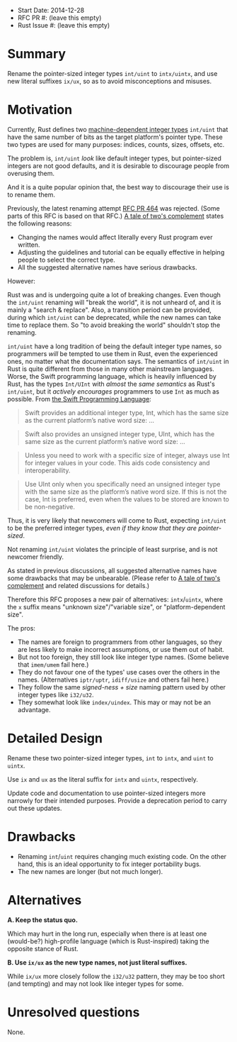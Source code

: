 - Start Date: 2014-12-28
- RFC PR #: (leave this empty)
- Rust Issue #: (leave this empty)

# Summary

Rename the pointer-sized integer types `int/uint` to `intx/uintx`, and use new literal suffixes `ix/ux`, so as to avoid misconceptions and misuses.

# Motivation

Currently, Rust defines two [machine-dependent integer types](http://doc.rust-lang.org/reference.html#machine-dependent-integer-types) `int/uint` that have the same number of bits as the target platform's pointer type. These two types are used for many purposes: indices, counts, sizes, offsets, etc.

The problem is, `int/uint` *look* like default integer types, but pointer-sized integers are not good defaults, and it is desirable to discourage people from overusing them.

And it is a quite popular opinion that, the best way to discourage their use is to rename them.

Previously, the latest renaming attempt [RFC PR 464](https://github.com/rust-lang/rfcs/pull/464) was rejected. (Some parts of this RFC is based on that RFC.) [A tale of two's complement](http://discuss.rust-lang.org/t/a-tale-of-twos-complement/1062/17) states the following reasons:

- Changing the names would affect literally every Rust program ever written.
- Adjusting the guidelines and tutorial can be equally effective in helping people to select the correct type.
- All the suggested alternative names have serious drawbacks.

However:

Rust was and is undergoing quite a lot of breaking changes. Even though the `int/uint` renaming will "break the world", it is not unheard of, and it is mainly a "search & replace". Also, a transition period can be provided, during which `int/uint` can be deprecated, while the new names can take time to replace them. So "to avoid breaking the world" shouldn't stop the renaming.

`int/uint` have a long tradition of being the default integer type names, so programmers *will* be tempted to use them in Rust, even the experienced ones, no matter what the documentation says. The semantics of `int/uint` in Rust is quite different from those in many other mainstream languages. Worse, the Swift programming language, which is heavily influenced by Rust, has the types `Int/UInt` with *almost* the *same semantics* as Rust's `int/uint`, but it *actively encourages* programmers to use `Int` as much as possible. From [the Swift Programming Language](https://developer.apple.com/library/prerelease/ios/documentation/Swift/Conceptual/Swift_Programming_Language/TheBasics.html#//apple_ref/doc/uid/TP40014097-CH5-ID309):

> Swift provides an additional integer type, Int, which has the same size as the current platform’s native word size: ...

> Swift also provides an unsigned integer type, UInt, which has the same size as the current platform’s native word size: ...

> Unless you need to work with a specific size of integer, always use Int for integer values in your code. This aids code consistency and interoperability.

> Use UInt only when you specifically need an unsigned integer type with the same size as the platform’s native word size. If this is not the case, Int is preferred, even when the values to be stored are known to be non-negative.

Thus, it is very likely that newcomers will come to Rust, expecting `int/uint` to be the preferred integer types, *even if they know that they are pointer-sized*.

Not renaming `int/uint` violates the principle of least surprise, and is not newcomer friendly.

As stated in previous discussions, all suggested alternative names have some drawbacks that may be unbearable. (Please refer to [A tale of two's complement](http://discuss.rust-lang.org/t/a-tale-of-twos-complement/1062/17) and related discussions for details.)

Therefore this RFC proposes a new pair of alternatives: `intx`/`uintx`, where the `x` suffix means "unknown size"/"variable size", or "platform-dependent size".

The pros:

- The names are foreign to programmers from other languages, so they are less likely to make incorrect assumptions, or use them out of habit.
- But not too foreign, they still look like integer type names. (Some believe that `imem/umem` fail here.)
- They do not favour one of the types' use cases over the others in the names. (Alternatives `iptr/uptr`, `idiff/usize` and others fail here.)
- They follow the same *signed-ness + size* naming pattern used by other integer types like `i32/u32`.
- They somewhat look like `index/uindex`. This may or may not be an advantage.

# Detailed Design

Rename these two pointer-sized integer types, `int` to `intx`, and `uint` to `uintx`.

Use `ix` and `ux` as the literal suffix for `intx` and `uintx`, respectively.

Update code and documentation to use pointer-sized integers more narrowly for their intended purposes. Provide a deprecation period to carry out these updates.

# Drawbacks

- Renaming `int`/`uint` requires changing much existing code. On the other hand, this is an ideal opportunity to fix integer portability bugs.
- The new names are longer (but not much longer).

# Alternatives

**A. Keep the status quo.**

Which may hurt in the long run, especially when there is at least one (would-be?) high-profile language (which is Rust-inspired) taking the opposite stance of Rust.

**B. Use `ix/ux` as the new type names, not just literal suffixes.**

While `ix/ux` more closely follow the `i32/u32` pattern, they may be too short (and tempting) and may not look like integer types for some.

# Unresolved questions

None.
